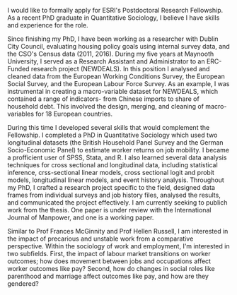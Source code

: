 

I would like to formally apply for ESRI's Postdoctoral Research Fellowship. As a recent PhD graduate in Quantitative Sociology, I believe I have skills and experience for the role. 

Since finishing my PhD, I have been working as a researcher with Dublin City Council, evaluating housing policy goals using internal survey data, and the CSO's Census data (2011, 2016). During my five years at Maynooth University, I served as a Research Assistant and Administrator to an ERC-Funded research project (NEWDEALS).  In this position I analysed and cleaned data from the European Working Conditions Survey, the European Social Survey, and the European Labour Force Survey. As an example, I was instrumental in creating a macro-variable dataset for NEWDEALS, which contained a range of indicators- from Chinese imports to share of household debt. This involved the design, merging, and cleaning of macro-variables for 18 European countries.   

During this time I developed several skills that would complement the Fellowship. I completed a PhD in Quantitative Sociology which used two longitudinal datasets (the British Household Panel Survey and the German Socio-Economic Panel) to estimate worker returns on job mobility. I became a profficient user of SPSS, Stata, and R. I also learned several data analysis techniques for cross sectional and longitudinal data, including statistical inference, crss-sectional linear models, cross sectional logit and probit models, longitudinal linear models, and event history analysis. Throughout my PhD, I crafted a research project specific to the field, designed data frames from individual surveys and job history files, analysed the results, and communicated the project effectively.  I am currently seeking to publich work from the thesis. One paper is under review with the International Journal of Manpower, and one is a working paper.

Similar to Prof Frances McGinnity and Prof Hellen Russell, I am interested in the impact of precarious and unstable work from a comparative perspective. Within the sociology of work and employment, I'm interested in two subfields. First, the impact of labour market transitions on worker outcomes; how does movement between jobs and occupations affect worker outcomes like pay? Second, how do changes in social roles like parenthood and marriage affect outcomes like pay, and how are they gendered? 

